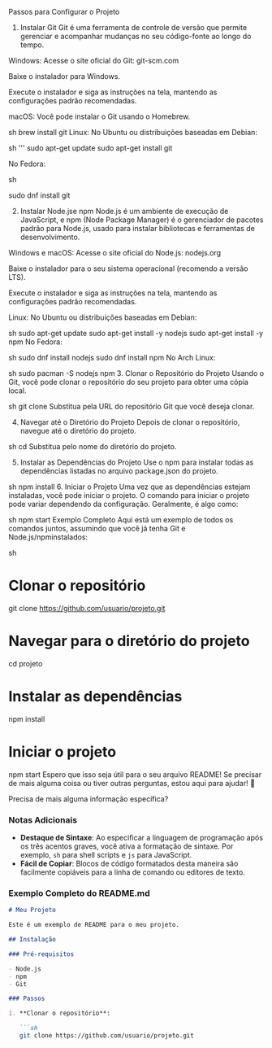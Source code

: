 Passos para Configurar o Projeto
1. Instalar Git
Git é uma ferramenta de controle de versão que permite gerenciar e acompanhar mudanças no seu código-fonte ao longo do tempo.

Windows:
Acesse o site oficial do Git: git-scm.com

Baixe o instalador para Windows.

Execute o instalador e siga as instruções na tela, mantendo as configurações padrão recomendadas.

macOS:
Você pode instalar o Git usando o Homebrew.

sh
brew install git
Linux:
No Ubuntu ou distribuições baseadas em Debian:

sh
'''
sudo apt-get update
sudo apt-get install git

No Fedora:

sh

sudo dnf install git


2. Instalar Node.jse npm
Node.js é um ambiente de execução de JavaScript, e npm (Node Package Manager) é o gerenciador de pacotes padrão para Node.js, usado para instalar bibliotecas e ferramentas de desenvolvimento.

Windows e macOS:
Acesse o site oficial do Node.js: nodejs.org

Baixe o instalador para o seu sistema operacional (recomendo a versão LTS).

Execute o instalador e siga as instruções na tela, mantendo as configurações padrão recomendadas.

Linux:
No Ubuntu ou distribuições baseadas em Debian:

sh
sudo apt-get update
sudo apt-get install -y nodejs
sudo apt-get install -y npm
No Fedora:

sh
sudo dnf install nodejs
sudo dnf install npm
No Arch Linux:

sh
sudo pacman -S nodejs npm
3. Clonar o Repositório do Projeto
Usando o Git, você pode clonar o repositório do seu projeto para obter uma cópia local.

sh
git clone <URL-do-repositorio>
Substitua <URL-do-repositorio> pela URL do repositório Git que você deseja clonar.

4. Navegar até o Diretório do Projeto
Depois de clonar o repositório, navegue até o diretório do projeto.

sh
cd <nome-do-projeto>
Substitua <nome-do-projeto> pelo nome do diretório do projeto.

5. Instalar as Dependências do Projeto
Use o npm para instalar todas as dependências listadas no arquivo package.json do projeto.

sh
npm install
6. Iniciar o Projeto
Uma vez que as dependências estejam instaladas, você pode iniciar o projeto. O comando para iniciar o projeto pode variar dependendo da configuração. Geralmente, é algo como:

sh
npm start
Exemplo Completo
Aqui está um exemplo de todos os comandos juntos, assumindo que você já tenha Git e Node.js/npminstalados:

sh
# Clonar o repositório
git clone https://github.com/usuario/projeto.git

# Navegar para o diretório do projeto
cd projeto

# Instalar as dependências
npm install

# Iniciar o projeto
npm start
Espero que isso seja útil para o seu arquivo README! Se precisar de mais alguma coisa ou tiver outras perguntas, estou aqui para ajudar! 🚀

Precisa de mais alguma informação específica?



### Notas Adicionais

- **Destaque de Sintaxe**: Ao especificar a linguagem de programação após os três acentos graves, você ativa a formatação de sintaxe. Por exemplo, `sh` para shell scripts e `js` para JavaScript.
- **Fácil de Copiar**: Blocos de código formatados desta maneira são facilmente copiáveis para a linha de comando ou editores de texto.

### Exemplo Completo do README.md

```markdown
# Meu Projeto

Este é um exemplo de README para o meu projeto.

## Instalação

### Pré-requisitos

- Node.js
- npm
- Git

### Passos

1. **Clonar o repositório**:

   ```sh
   git clone https://github.com/usuario/projeto.git

